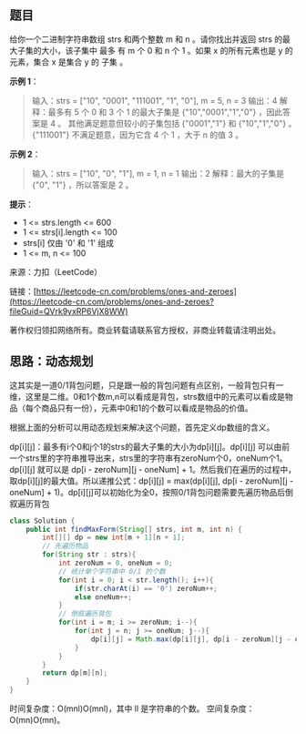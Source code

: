 ## 题目

给你一个二进制字符串数组 strs 和两个整数 m 和 n 。请你找出并返回 strs 的最大子集的大小，该子集中 最多 有 m 个 0 和 n 个 1 。如果 x 的所有元素也是 y 的元素，集合 x 是集合 y 的 子集 。

**示例 1**：

>输入：strs = ["10", "0001", "111001", "1", "0"], m = 5, n = 3
>输出：4
>解释：最多有 5 个 0 和 3 个 1 的最大子集是 {"10","0001","1","0"} ，因此答案是 4 。
>其他满足题意但较小的子集包括 {"0001","1"} 和 {"10","1","0"} 。{"111001"} 不满足题意，因为它含 4 个 1 ，大于 n 的值 3 。

**示例 2**：

>输入：strs = ["10", "0", "1"], m = 1, n = 1
>输出：2
>解释：最大的子集是 {"0", "1"} ，所以答案是 2 。

**提示**：

* 1 <= strs.length <= 600
* 1 <= strs[i].length <= 100
* strs[i] 仅由 '0' 和 '1' 组成
* 1 <= m, n <= 100

来源：力扣（LeetCode）

链接：[https://leetcode-cn.com/problems/ones-and-zeroes](https://leetcode-cn.com/problems/ones-and-zeroes?fileGuid=QVrk9yxRP6VjX8WW)

著作权归领扣网络所有。商业转载请联系官方授权，非商业转载请注明出处。

## 思路：动态规划

这其实是一道0/1背包问题，只是跟一般的背包问题有点区别，一般背包只有一维，这里是二维。0和1个数m,n可以看成是背包，strs数组中的元素可以看成是物品（每个商品只有一份），元素中0和1的个数可以看成是物品的价值。

根据上面的分析可以用动态规划来解决这个问题，首先定义dp数组的含义。

dp[i][j]：最多有i个0和j个1的strs的最大子集的大小为dp[i][j]。dp[i][j] 可以由前一个strs里的字符串推导出来，strs里的字符串有zeroNum个0，oneNum个1。dp[i][j] 就可以是 dp[i - zeroNum][j - oneNum] + 1。然后我们在遍历的过程中，取dp[i][j]的最大值。所以递推公式：dp[i][j] = max(dp[i][j], dp[i - zeroNum][j - oneNum] + 1)。dp[i][j]可以初始化为全0，按照0/1背包问题需要先遍历物品后倒叙遍历背包

```java
class Solution {
    public int findMaxForm(String[] strs, int m, int n) {
        int[][] dp = new int[m + 1][n + 1];
        // 先遍历物品
        for(String str : strs){
            int zeroNum = 0, oneNum = 0;
            // 统计单个字符串中 0/1 的个数
            for(int i = 0; i < str.length(); i++){
                if(str.charAt(i) == '0') zeroNum++;
                else oneNum++;
            }
            // 倒叙遍历背包
            for(int i = m; i >= zeroNum; i--){
                for(int j = n; j >= oneNum; j--){
                    dp[i][j] = Math.max(dp[i][j], dp[i - zeroNum][j - oneNum] + 1);
                }
            }
        }
        return dp[m][n];
    }
}
```
时间复杂度：O(mnl)O(mnl)，其中 ll 是字符串的个数。
空间复杂度：O(mn)O(mn)。

